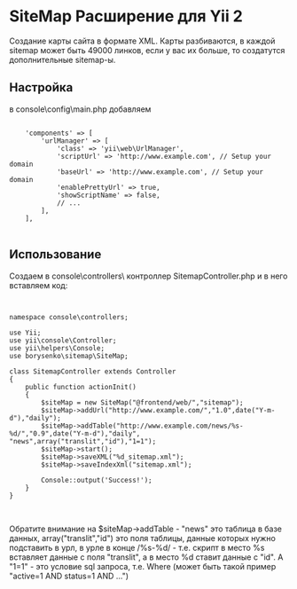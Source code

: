 <h1>SiteMap Расширение для Yii 2</h1>
Создание карты сайта в формате XML.
Карты разбиваются, в каждой sitemap может быть 49000 линков, если у вас их больше, то создатутся дополнительные sitemap-ы.
<h2>Настройка</h2>
в console\config\main.php добавляем
<pre>
<code>
    'components' => [
        'urlManager' => [
            'class' => 'yii\web\UrlManager',
            'scriptUrl' => 'http://www.example.com', // Setup your domain
            'baseUrl' => 'http://www.example.com', // Setup your domain
            'enablePrettyUrl' => true,
            'showScriptName' => false,
            // ...
        ],
    ],
</code>
</pre>

<h2>Использование</h2>

Создаем в console\controllers\  контроллер SitemapController.php и в него вставляем код:
<pre>
<code>

namespace console\controllers;

use Yii;
use yii\console\Controller;
use yii\helpers\Console;
use borysenko\sitemap\SiteMap;

class SitemapController extends Controller
{
    public function actionInit()
    {
        $siteMap = new SiteMap("@frontend/web/","sitemap");
        $siteMap->addUrl("http://www.example.com/","1.0",date("Y-m-d"),"daily");
        $siteMap->addTable("http://www.example.com/news/%s-%d/","0.9",date("Y-m-d"),"daily", "news",array("translit","id"),"1=1");
        $siteMap->start();
        $siteMap->saveXML("%d_sitemap.xml");
        $siteMap->saveIndexXml("sitemap.xml");

        Console::output('Success!');
    }
}

</code>
</pre>
Обратите внимание на $siteMap->addTable   - "news" это таблица в базе данных, array("translit","id") это поля таблицы, данные которых нужно подставить в урл, в урле в конце /%s-%d/ - т.е. скрипт в место %s вставляет данные с поля "translit", а в место %d ставит данные с "id". А "1=1" - это условие sql запроса, т.е. Where (может быть такой пример "active=1 AND status=1 AND ...") 
